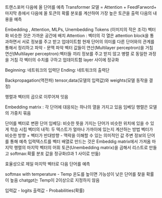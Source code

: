 트랜스포머 다음에 올 단어를 예측
Transformer 모델 = Attention + FeedFarword+
마지막 층에서 다음에 올 토큰의 확률 분포를 계산하여 가장 높은 토큰을 출력
다음의 내용을 예측


Embedding , Attention, MLPs, Unembedding
Tokens (이미지의 작은 조각)
벡터화
비슷한 것은 가까운 공간에 배치
Attention : 벡터의 각 열은 attention block을 통과하면서 서로 정보를 주고 받고 업데이트함 
현재 단어의 의미를 다른 단어와의 관계를 통해서 정리하고 파악 - 문맥 파악 
벡터 값들이 연산(Multilayer perceptron)을 거침
연산(Multilayer perceptron):벡터들 끼리 정보를 주고 받지 않고 병렬 로 동일한 과정을 거침
각 벡터의 수치를 구하고 업데이트함
layer 사이에 정규화

Beginning: 네트워크의 입력단
Ending: 네트워크의 출력단

Backpropagation(역전파)
tensor,data(모델의 입력값)와 weights(모델 동작을 결정)

행렬과 벡터의 곱으로 이루어져 잇음

Embedding matrix : 각 단어에 대응되는 하나의 열을 가지고 있음
                           임베딩 행렬은 모델의 가중치 묶음
                           

단어를 벡터로 변환
단어 임베딩: 비슷한 뜻을 가지는 단어가 비슷한 위치에 있을 수 있게 학습 시킴
벡터의 내적: 두 텍스트가 얼마나 가까이에 있는지 계산하는 방법
벡터가 비슷한 방향 +
벡터가 반대방향 -
맥락을 이해할 수 있는 의미적인 값
주변 정보의 단어를 통해 예측
입력텍스트를 벡터 배열로 만드는 것은 Embeddig matrix에서 가져옴
마지막 행렬의 마지막 벡터의 어휘 토큰(Unembedding matrix)을 곱해서 리스트로 만들고 
softmax:확률 분포 값을 정규화(0과 1 사이로 만듦)

효율성으로 제일 마지막 벡터로 다음 단어를 예측

softmax with temperature - Temp
온도를 높이면 가능성이 낮은 단어를 찾을 확률이 높음
chatgpt는 Temp이 2이상으로 지정하지 않음

입력값 - logits 출력값 - Probabilities(확률)

